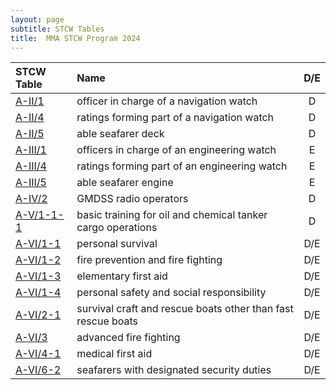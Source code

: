 ```yaml
---
layout: page
subtitle: STCW Tables
title:  MMA STCW Program 2024
---
```



| STCW Table        | Name                                                         |  D/E |  
| :---------------- | :----------------------------------------------------------- |  :-: |  
| [A-II/1]({{site.baseurl}}/tables/21.html)      | officer in charge of a navigation watch                      |   D  |  
| [A-II/4]({{site.baseurl}}/tables/24.html)      | ratings forming part of a navigation watch                   |   D  |  
| [A-II/5]({{site.baseurl}}/tables/25.html)      | able seafarer deck                                           |   D  |  
| [A-III/1]({{site.baseurl}}/tables/31.html)     | officers in charge of an engineering watch                   |   E  |  
| [A-III/4]({{site.baseurl}}/tables/34.html)     | ratings forming part of an engineering watch                 |   E  |  
| [A-III/5]({{site.baseurl}}/tables/35.html)     | able seafarer engine                                         |   E  |  
| [A-IV/2]({{site.baseurl}}/tables/42.html)      | GMDSS radio operators                                        |   D  |  
| [A-V/1-1-1]({{site.baseurl}}/tables/5111.html) | basic training for oil and chemical tanker cargo operations  |   D  |  
| [A-VI/1-1]({{site.baseurl}}/tables/611.html)   | personal survival                                            |  D/E |  
| [A-VI/1-2]({{site.baseurl}}/tables/612.html)   | fire prevention and fire fighting                            |  D/E |  
| [A-VI/1-3]({{site.baseurl}}/tables/613.html)   | elementary first aid                                         |  D/E |  
| [A-VI/1-4]({{site.baseurl}}/tables/614.html)   | personal safety and social responsibility                    |  D/E |  
| [A-VI/2-1]({{site.baseurl}}/tables/621.html)   | survival craft and rescue boats other than fast rescue boats |  D/E |  
| [A-VI/3]({{site.baseurl}}/tables/63.html)      | advanced fire fighting                                       |  D/E |  
| [A-VI/4-1]({{site.baseurl}}/tables/641.html)   | medical first aid                                            |  D/E |  
| [A-VI/6-2]({{site.baseurl}}/tables/662.html)   | seafarers with designated security duties                    |  D/E |  


